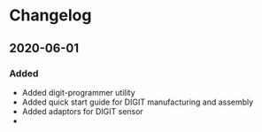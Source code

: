 # Changelog

## 2020-06-01

### Added

- Added digit-programmer utility
- Added quick start guide for DIGIT manufacturing and assembly
- Added adaptors for DIGIT sensor
- 

